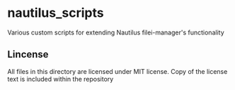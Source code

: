 # nautilus_scripts
Various custom scripts for extending Nautilus filei-manager's functionality

## Lincense
All files in this directory are licensed under MIT license. Copy of the 
license text is included within the repository 
